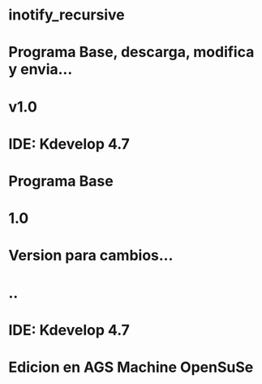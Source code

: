 # inotify_recursive
# Programa Base, descarga, modifica y envia...
# v1.0
# IDE: Kdevelop 4.7
# 
# Programa Base
# 1.0
# Version para cambios...
#
# ..
# IDE: Kdevelop 4.7
# Edicion en AGS Machine OpenSuSe
#
#
